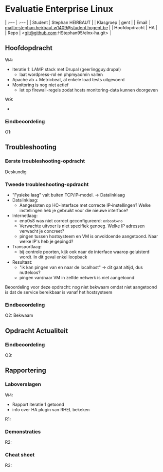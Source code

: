 # Evaluatie Enterprise Linux

| :---          | :---                                              |
| Student       | Stephan HEIRBAUT                                  |
| Klasgroep     | gent                                              |
| Email         | <mailto:stephan.heirbaut.w1409@student.hogent.be> |
| Hoofdopdracht | HA                                                |
| Repo          | <git@github.com:HStephan95/elnx-ha.git>           |

## Hoofdopdracht

W4:

- Iteratie 1: LAMP stack met Drupal (geerlingguy.drupal)
    - laat wordpress-rol en phpmyadmin vallen
- Apache ab + Metricbeat, al enkele load tests uitgevoerd
- Monitoring is nog niet actief
    - let op firewall-regels zodat hosts monitoring-data kunnen doorgeven

W9:

- 

### Eindbeoordeling

O1: <BEOORDELING>

## Troubleshooting

### Eerste troubleshooting-opdracht

Deskundig

### Tweede troubleshooting-opdracht

- "Fysieke laag" valt buiten TCP/IP-model. -> Datalinklaag
- Datalinklaag:
    - Aangesloten op HO-interface met correcte IP-instellingen? Welke instellingen heb je gebruikt voor die nieuwe interface?
- Internetlaag:
    - enp0s8 was niet correct geconfigureerd: `onboot=no`
    - Verwachte uitvoer is niet specifiek genoeg. Welke IP adressen verwacht je concreet?
    - pingen tussen hostsysteem en VM is onvoldoende aangetoond. Naar welke IP's heb je gepingd?
- Transportlaag:
    - bij controle poorten, kijk ook naar de interface waarop geluisterd wordt. In dit geval enkel loopback
- Resultaat:
    - "ik kan pingen van en naar de localhost" -> dit gaat altijd, dus nutteloos?
    - pingen van/naar VM in zelfde netwerk is niet aangetoond

Beoordeling voor deze opdracht: nog niet bekwaam omdat niet aangetoond is dat de service bereikbaar is vanaf het hostsysteem

### Eindbeoordeling

O2: Bekwaam

## Opdracht Actualiteit

### Eindbeoordeling

O3: <BEOORDELING>

## Rapportering

### Laboverslagen

W4:

- Rapport iteratie 1 getoond
- info over HA plugin van RHEL bekeken

R1: <BEOORDELING>

### Demonstraties

R2: <BEOORDELING>

### Cheat sheet

R3: <BEOORDELING>

